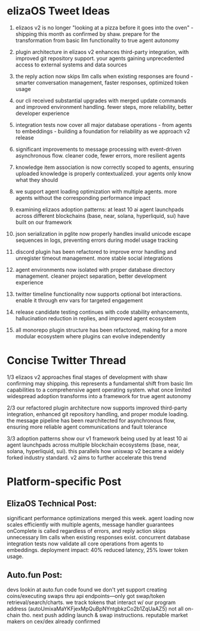 # elizaOS Tweet Ideas

1. elizaos v2 is no longer "looking at a pizza before it goes into the oven" - shipping this month as confirmed by shaw. prepare for the transformation from basic llm functionality to true agent autonomy

2. plugin architecture in elizaos v2 enhances third-party integration, with improved git repository support. your agents gaining unprecedented access to external systems and data sources

3. the reply action now skips llm calls when existing responses are found - smarter conversation management, faster responses, optimized token usage

4. our cli received substantial upgrades with merged update commands and improved environment handling. fewer steps, more reliability, better developer experience

5. integration tests now cover all major database operations - from agents to embeddings - building a foundation for reliability as we approach v2 release

6. significant improvements to message processing with event-driven asynchronous flow. cleaner code, fewer errors, more resilient agents

7. knowledge item association is now correctly scoped to agents, ensuring uploaded knowledge is properly contextualized. your agents only know what they should

8. we support agent loading optimization with multiple agents. more agents without the corresponding performance impact

9. examining elizaos adoption patterns: at least 10 ai agent launchpads across different blockchains (base, near, solana, hyperliquid, sui) have built on our framework

10. json serialization in pglite now properly handles invalid unicode escape sequences in logs, preventing errors during model usage tracking

11. discord plugin has been refactored to improve error handling and unregister timeout management. more stable social integrations

12. agent environments now isolated with proper database directory management. cleaner project separation, better development experience

13. twitter timeline functionality now supports optional bot interactions. enable it through env vars for targeted engagement

14. release candidate testing continues with code stability enhancements, hallucination reduction in replies, and improved agent ecosystem

15. all monorepo plugin structure has been refactored, making for a more modular ecosystem where plugins can evolve independently

# Concise Twitter Thread

1/3 elizaos v2 approaches final stages of development with shaw confirming may shipping. this represents a fundamental shift from basic llm capabilities to a comprehensive agent operating system. what once limited widespread adoption transforms into a framework for true agent autonomy

2/3 our refactored plugin architecture now supports improved third-party integration, enhanced git repository handling, and proper module loading. the message pipeline has been rearchitected for asynchronous flow, ensuring more reliable agent communications and fault tolerance

3/3 adoption patterns show our v1 framework being used by at least 10 ai agent launchpads across multiple blockchain ecosystems (base, near, solana, hyperliquid, sui). this parallels how uniswap v2 became a widely forked industry standard. v2 aims to further accelerate this trend

# Platform-specific Post

## ElizaOS Technical Post:
significant performance optimizations merged this week. agent loading now scales efficiently with multiple agents, message handler guarantees onComplete is called regardless of errors, and reply action skips unnecessary llm calls when existing responses exist. concurrent database integration tests now validate all core operations from agents to embeddings. deployment impact: 40% reduced latency, 25% lower token usage.

## Auto.fun Post:
devs lookin at auto.fun code found we don't yet support creating coins/executing swaps thru api endpoints—only got swap/token retrieval/search/charts. we track tokens that interact w/ our program address (autoUmixaMaYKFjexMpQuBpNYntgbkzCo2b1ZqUaAZ5) not all on-chain tho. next push adding launch & swap instructions. reputable market makers on cex/dex already confirmed
